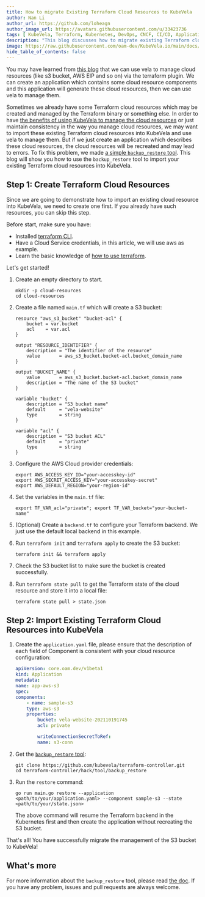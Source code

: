 ```yaml
---
title: How to migrate Existing Terraform Cloud Resources to KubeVela
author: Nan Li
author_url: https://github.com/loheagn
author_image_url: https://avatars.githubusercontent.com/u/33423736
tags: [ KubeVela, Terraform, Kubernetes, DevOps, CNCF, CI/CD, Application delivery]
description: "This blog discusses how to migrate existing Terraform cloud resources to KubeVela."
image: https://raw.githubusercontent.com/oam-dev/KubeVela.io/main/docs/resources/KubeVela-03.png
hide_table_of_contents: false
---
```


You may have learned from [this blog](2022-06-27-terraform-integrate-with-vela.md) that we can use vela to manage cloud resources (like s3 bucket, AWS EIP and so on) via the terraform plugin. We can create an application which contains some cloud resource components and this application will generate these cloud resources, then we can use vela to manage them. 

Sometimes we already have some Terraform cloud resources which may be created and managed by the Terraform binary or something else. In order to have [the benefits of using KubeVela to manage the cloud resources](2022-06-27-terraform-integrate-with-vela.md#part-1-glue-terraform-module-as-kubevela-capability) or just maintain consistency in the way you manage cloud resources, we may want to import these existing Terraform cloud resources into KubeVela and use vela to manage them. But if we just create an application which describes these cloud resources, the cloud resources will be recreated and may lead to errors. To fix this problem, we made [a simple `backup_restore` tool](https://github.com/kubevela/terraform-controller/tree/master/hack/tool/backup_restore). This blog will show you how to use the `backup_restore` tool to import your existing Terraform cloud resources into KubeVela.

## Step 1: Create Terraform Cloud Resources

Since we are going to demonstrate how to import an existing cloud resource into KubeVela, we need to create one first. If you already have such resources, you can skip this step.

Before start, make sure you have:

- Installed [terraform CLI](https://www.terraform.io/downloads).
- Have a Cloud Service credentials, in this article, we will use aws as example.
- Learn the basic knowledge of [how to use terraform](https://www.terraform.io/language).

Let's get started!

1. Create an empty directory to start.

    ```shell
    mkdir -p cloud-resources
    cd cloud-resources
    ```

2. Create a file named `main.tf` which will create a S3 bucket:

    ```hcl
    resource "aws_s3_bucket" "bucket-acl" {
        bucket = var.bucket
        acl    = var.acl
    }

    output "RESOURCE_IDENTIFIER" {
        description = "The identifier of the resource"
        value       = aws_s3_bucket.bucket-acl.bucket_domain_name
    }

    output "BUCKET_NAME" {
        value       = aws_s3_bucket.bucket-acl.bucket_domain_name
        description = "The name of the S3 bucket"
    }

    variable "bucket" {
        description = "S3 bucket name"
        default     = "vela-website"
        type        = string
    }

    variable "acl" {
        description = "S3 bucket ACL"
        default     = "private"
        type        = string
    }
    ```

3. Configure the AWS Cloud provider credentials:

    ```shell
    export AWS_ACCESS_KEY_ID="your-accesskey-id"
    export AWS_SECRET_ACCESS_KEY="your-accesskey-secret"
    export AWS_DEFAULT_REGION="your-region-id"
    ```

4. Set the variables in the `main.tf` file:

    ```shell
    export TF_VAR_acl="private"; export TF_VAR_bucket="your-bucket-name"
    ```

5. (Optional) Create a `backend.tf` to configure your Terraform backend. We just use the default local backend in this example.

6. Run `terraform init` and `terraform apply` to create the S3 bucket:

    ```shell
    terraform init && terraform apply
    ```

7. Check the S3 bucket list to make sure the bucket is created successfully.

8. Run `terraform state pull` to get the Terraform state of the cloud resource and store it into a local file:

    ```shell
    terraform state pull > state.json
    ```

## Step 2: Import Existing Terraform Cloud Resources into KubeVela

1. Create the `application.yaml` file, please ensure that the description of each field of Component is consistent with your cloud resource configuration:

    ```yaml
    apiVersion: core.oam.dev/v1beta1
    kind: Application
    metadata:
    name: app-aws-s3
    spec:
    components:
        - name: sample-s3
        type: aws-s3
        properties:
            bucket: vela-website-202110191745
            acl: private

            writeConnectionSecretToRef:
            name: s3-conn
    ```

2. Get the [`backup_restore` tool](https://github.com/kubevela/terraform-controller/tree/master/hack/tool/backup_restore):

    ```shell
    git clone https://github.com/kubevela/terraform-controller.git
    cd terraform-controller/hack/tool/backup_restore
    ```

3. Run the `restore` command:
    ```shell
    go run main.go restore --application <path/to/your/application.yaml> --component sample-s3 --state <path/to/your/state.json>
    ```
    The above command will resume the Terraform backend in the Kubernetes first and then create the application without recreating the S3 bucket.

That's all! You have successfully migrate the management of the S3 bucket to KubeVela!

## What's more

For more information about the `backup_restore` tool, please read [the doc](https://github.com/kubevela/terraform-controller/blob/master/hack/tool/backup_restore/README.md). If you have any problem, issues and pull requests are always welcome.